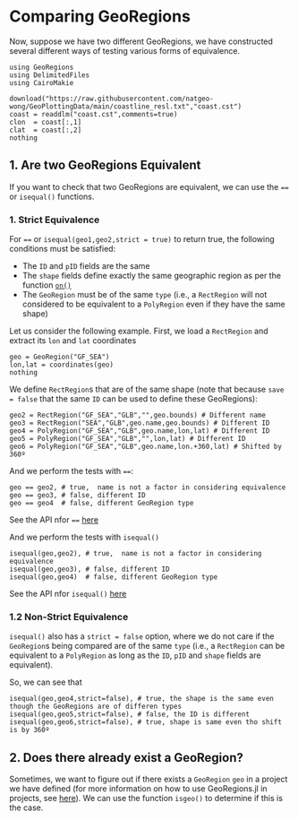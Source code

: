 # Comparing GeoRegions

Now, suppose we have two different GeoRegions, we have constructed several different ways of testing various forms of equivalence.

```@example equivalence
using GeoRegions
using DelimitedFiles
using CairoMakie

download("https://raw.githubusercontent.com/natgeo-wong/GeoPlottingData/main/coastline_resl.txt","coast.cst")
coast = readdlm("coast.cst",comments=true)
clon  = coast[:,1]
clat  = coast[:,2]
nothing
```

## 1. Are two GeoRegions Equivalent

If you want to check that two GeoRegions are equivalent, we can use the `==` or `isequal()` functions.


### 1. Strict Equivalence

For `==` or `isequal(geo1,geo2,strict = true)` to return true, the following conditions must be satisfied:
* The `ID` and `pID` fields are the same
* The `shape` fields define exactly the same geographic region as per the function [`on()`](/basics/using/ison)
* The `GeoRegion` must be of the same `type` (i.e., a `RectRegion` will not considered to be equivalent to a `PolyRegion` even if they have the same shape)

Let us consider the following example. First, we load a `RectRegion` and extract its `lon` and `lat` coordinates

```@example equivalence
geo = GeoRegion("GF_SEA")
lon,lat = coordinates(geo)
nothing
```

We define `RectRegion`s that are of the same shape (note that because `save = false` that the same `ID` can be used to define these GeoRegions):
```@example equivalence
geo2 = RectRegion("GF_SEA","GLB","",geo.bounds) # Different name
geo3 = RectRegion("SEA","GLB",geo.name,geo.bounds) # Different ID
geo4 = PolyRegion("GF_SEA","GLB",geo.name,lon,lat) # Different ID
geo5 = PolyRegion("GF_SEA","GLB","",lon,lat) # Different ID
geo6 = PolyRegion("GF_SEA","GLB",geo.name,lon.+360,lat) # Shifted by 360º
```

And we perform the tests with `==`:

```@example equivalence
geo == geo2, # true,  name is not a factor in considering equivalence
geo == geo3, # false, different ID
geo == geo4  # false, different GeoRegion type
```

See the API nfor `==` [here](/api/isinonequal#Base.==)

And we perform the tests with `isequal()`

```@example equivalence
isequal(geo,geo2), # true,  name is not a factor in considering equivalence
isequal(geo,geo3), # false, different ID
isequal(geo,geo4)  # false, different GeoRegion type
```

See the API nfor `isequal()` [here](/api/isinonequal#Base.isequal)

### 1.2 Non-Strict Equivalence

`isequal()` also has a `strict = false` option, where we do not care if the `GeoRegion`s being compared are of the same `type` (i.e., a `RectRegion` can be equivalent to a `PolyRegion` as long as the `ID`, `pID` and `shape` fields are equivalent).

So, we can see that

```@example equivalence
isequal(geo,geo4,strict=false), # true, the shape is the same even though the GeoRegions are of differen types
isequal(geo,geo5,strict=false), # false, the ID is different
isequal(geo,geo6,strict=false), # true, shape is same even tho shift is by 360º
```

## 2. Does there already exist a GeoRegion?

Sometimes, we want to figure out if there exists a `GeoRegion` `geo` in a project we have defined (for more information on how to use GeoRegions.jl in projects, see [here](/tutorials/projects)). We can use the function `isgeo()` to determine if this is the case.